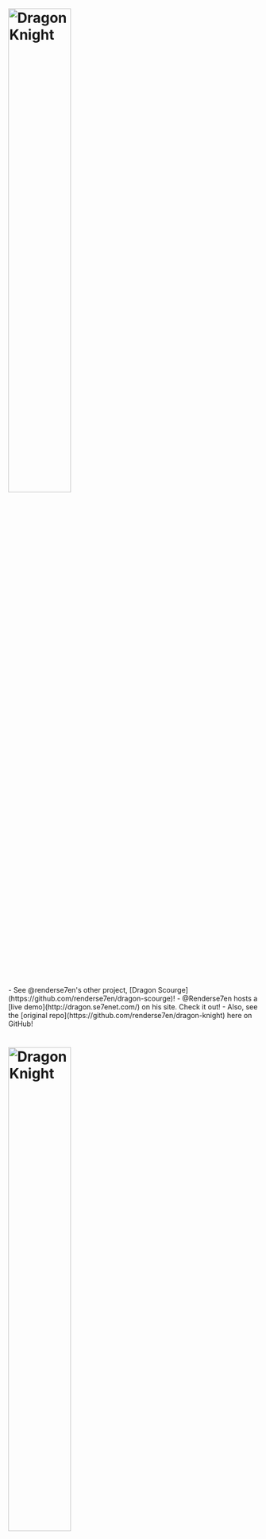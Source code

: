 <h1>
    <img src="https://github.com/splashsky/dragon-knight/blob/master/resources/assets/img/logos/red-black.png" alt="Dragon Knight" width="50%">
</h1>
- See @renderse7en's other project, [Dragon Scourge](https://github.com/renderse7en/dragon-scourge)!
- @Renderse7en hosts a [live demo](http://dragon.se7enet.com/) on his site. Check it out!
- Also, see the [original repo](https://github.com/renderse7en/dragon-knight) here on GitHub!
<h1><img src="https://github.com/splashsky/dragon-knight/blob/master/resources/assets/img/logos/red-black.png" alt="Dragon Knight" width="50%"></h1>

@Renderse7en, also known as Jamin Blount, had created an epic text-based RPG written in PHP. It was really early on in my self-learning that I found this old project, and used it to learn a lot of what I know today. In my love for PHP and my respect for @renderse7en's work, I've decided to fork the original repo - last updated 2 years ago - and evolve it with the knowledge of PHP I have today. No frameworks, no third-party scripts or classes; it's all new, fresh code.

# Requirements
- A decent text/code editor (we recommend [Visual Studio Code](https://github.com/Microsoft/vscode))
- PHP (5.4 and higher)
- a MySQL server (we recommend [MariaDB](https://mariadb.com))
- a web server, obviously. We can recommend using your computer or a Raspberry Pi and configuring it to serve via nginx. Otherwise, look at [DigitalOcean](https://www.digitalocean.com).

# Installation
1. Clone this repo or download the zip.
2. Create a new database for Dragon Knight to use, if you don't already have one set up.
3. Edit 'resources/classes/database.php' to have the correct info for your database.
4. Upload the contents of the Dragon Knight folder to your site.
5. In your browser, run 'install.php' and follow the instructions.
6. After completing installation, delete 'install.php' from your Dragon Knight directory for security.
7. Enjoy the game!
